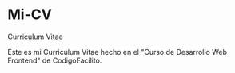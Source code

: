# Mi-CV
Curriculum Vitae

Este es mi Curriculum Vitae hecho en el "Curso de Desarrollo Web Frontend" de CodigoFacilito.
